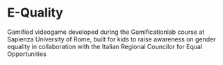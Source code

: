 # E-Quality
Gamified videogame developed during the Gamificationlab course at Sapienza University of Rome, built for kids to raise awareness on gender equality in collaboration with the Italian Regional Councilor for Equal Opportunities
